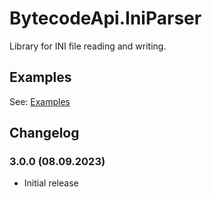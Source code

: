# BytecodeApi.IniParser

Library for INI file reading and writing.

## Examples

See: [Examples](https://github.com/bytecode77/bytecode-api/blob/master/BytecodeApi.IniParser/README.md)

## Changelog

### 3.0.0 (08.09.2023)

* Initial release